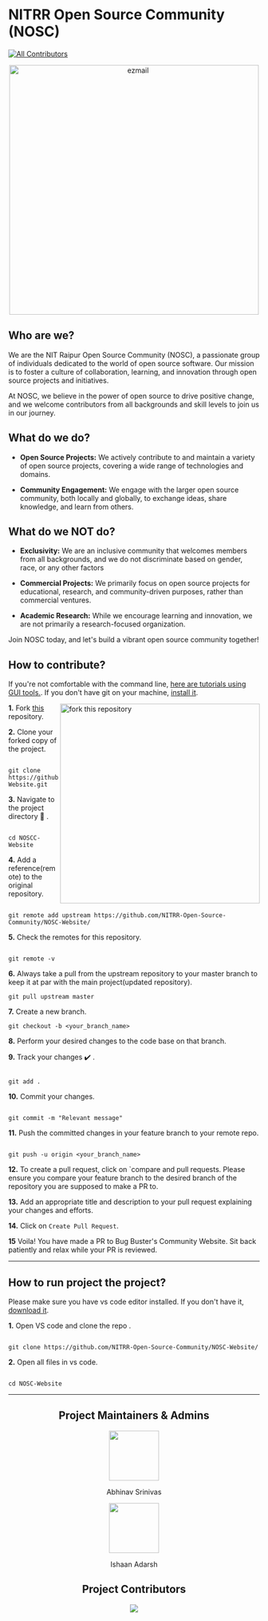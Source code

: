 # NITRR Open Source Community (NOSC)
<!-- ALL-CONTRIBUTORS-BADGE:START - Do not remove or modify this section -->
[![All Contributors](https://img.shields.io/badge/all_contributors-1-orange.svg?style=flat-square)](#contributors-)
<!-- ALL-CONTRIBUTORS-BADGE:END -->

<p align="center">
    <img src="https://github.com/NITRR-Open-Source-Community/.github/assets/100434702/92cf88fb-fe82-4cb9-914e-3a0c325d590a" alt="ezmail" width="500"/>
</p>


## Who are we?

We are the NIT Raipur Open Source Community (NOSC), a passionate group of individuals dedicated to the world of open source software. Our mission is to foster a culture of collaboration, learning, and innovation through open source projects and initiatives.

At NOSC, we believe in the power of open source to drive positive change, and we welcome contributors from all backgrounds and skill levels to join us in our journey.

## What do we do?

- **Open Source Projects:** We actively contribute to and maintain a variety of open source projects, covering a wide range of technologies and domains.

- **Community Engagement:** We engage with the larger open source community, both locally and globally, to exchange ideas, share knowledge, and learn from others.

## What do we NOT do?

- **Exclusivity:** We are an inclusive community that welcomes members from all backgrounds, and we do not discriminate based on gender, race, or any other factors

- **Commercial Projects:** We primarily focus on open source projects for educational, research, and community-driven purposes, rather than commercial ventures.

- **Academic Research:** While we encourage learning and innovation, we are not primarily a research-focused organization.

Join NOSC today, and let's build a vibrant open source community together!


## How to **contribute**?

If you're not comfortable with the command line, [here are tutorials using GUI tools.](https://docs.github.com/en/desktop/installing-and-configuring-github-desktop/overview/getting-started-with-github-desktop). If you don't have git on your machine, [install it](https://help.github.com/articles/set-up-git/).

<img align="right" width="400" src="https://firstcontributions.github.io/assets/Readme/fork.png" alt="fork this repository" />

**1.** Fork [this](https://github.com/NITRR-Open-Source-Community/NOSC-Website/) repository.



**2.** Clone your forked copy of the project.

```

git clone https://github.com/<your_name>/NOSC-Website.git

```

**3.** Navigate to the project directory :file_folder: .

```

cd NOSCC-Website

```

**4.** Add a reference(remote) to the original repository.

```

git remote add upstream https://github.com/NITRR-Open-Source-Community/NOSC-Website/

```

**5.** Check the remotes for this repository.

```

git remote -v

```

**6.** Always take a pull from the upstream repository to your master branch to keep it at par with the main project(updated repository).

```
git pull upstream master
```

**7.** Create a new branch.

```
git checkout -b <your_branch_name>
```

**8.** Perform your desired changes to the code base on that branch.

**9.** Track your changes :heavy_check_mark: .

```

git add .

```

**10.** Commit your changes.

```

git commit -m "Relevant message"

```

**11.** Push the committed changes in your feature branch to your remote repo.

```

git push -u origin <your_branch_name>

```

**12.** To create a pull request, click on `compare and pull requests. Please ensure you compare your feature branch to the desired branch of the repository you are supposed to make a PR to.

**13.** Add an appropriate title and description to your pull request explaining your changes and efforts.

**14.** Click on `Create Pull Request`.

**15** Voila! You have made a PR to Bug Buster's Community Website. Sit back patiently and relax while your PR is reviewed.

<hr>

## How to **run project the project**?

Please make sure you have vs code editor installed. If you don't have it, [download it](https://code.visualstudio.com/download).

**1.** Open VS code and clone the repo .

```

git clone https://github.com/NITRR-Open-Source-Community/NOSC-Website/

```

**2.** Open all files in vs code.

```

cd NOSC-Website

```

<hr>

<h2 align="center"> Project Maintainers & Admins</h2> 
<div align="center"> 
    <a href="https://github.com/nown1ne">
    <img src="https://avatars.githubusercontent.com/u/25835195?v=4" width=100px height=100px />
    </a>
    <p align="center"> Abhinav Srinivas </p>
</div>
<div align="center"> 
    <a href="https://github.com/IshaanAdarsh">
    <img src="https://avatars.githubusercontent.com/u/100434702?v=4" width=100px height=100px />
    </a>
    <p align="center"> Ishaan Adarsh </p>
</div>




<h2 align="center"> Project Contributors </h2>

<div align="center">
    <a href="https://github.com/NITRR-Open-Source-Community/NOSC-Website/graphs/contributors">
    <img src="https://contrib.rocks/image?repo=NITRR-Open-Source-Community/NOSC-Website" />
    </a>
</div>




